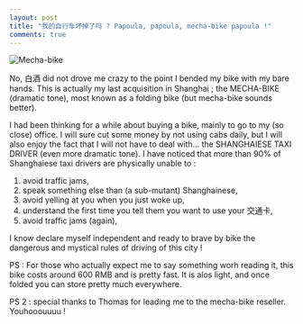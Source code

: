 ```yaml
---
layout: post
title: "我的自行车坏掉了吗 ? Papoula, papoula, mecha-bike papoula !"
comments: true
---
```


![Mecha-bike](/files/bike.png)

No, 白酒 did not drove me crazy to the point I bended my bike with my bare hands. This is actually my last acquisition in Shanghai ; the MECHA-BIKE (dramatic tone), most known as a folding bike (but mecha-bike sounds better).

I had been thinking for a while about buying a bike, mainly to go to my (so close) office. I will sure cut some money by not using cabs daily, but I will also enjoy the fact that I will not have to deal with... the SHANGHAIESE TAXI DRIVER (even more dramatic tone). I have noticed that more than 90% of Shanghaiese taxi drivers are physically unable to :

1. avoid traffic jams,
1. speak something else than (a sub-mutant) Shanghainese,
1. avoid yelling at you when you just woke up,
1. understand the first time you tell them you want to use your 交通卡,
1. avoid traffic jams (again),

I know declare myself independent and ready to brave by bike the dangerous and mystical rules of driving of this city !

PS : For those who actually expect me to say something worh reading it, this bike costs around 600 RMB and is pretty fast. It is alos light, and once folded you can store pretty much everywhere.

PS 2 : special thanks to Thomas for leading me to the mecha-bike reseller. Youhooouuuu !